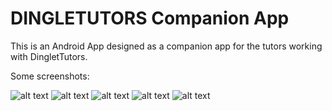# DINGLETUTORS Companion App #

This is an Android App designed as a companion app for the tutors working with DingletTutors.

Some screenshots:

![alt text](./screenshots/screenshot-1.png "Home Page")
![alt text](./screenshots/screenshot-2.png "Summary Report")
![alt text](./screenshots/screenshot-3.png "Choosing time for tuition")
![alt text](./screenshots/screenshot-1.png "Choosing details for tuition")
![alt text](./screenshots/screenshot-1.png "Sliding Menu")
